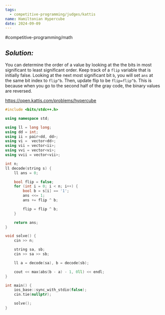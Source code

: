 ```yaml
---
tags:
  - competitive-programming/judges/kattis
name: Hamiltonian Hypercube
date: 2024-09-09
---
```

#competitive-programming/math 
## _Solution:_
You can determine the order of a value by looking at the the bits in most significant to least significant order. Keep track of a `flip` variable that is initially false. Looking at the next most significant bit `b`, you will set `ans` at the same bit index to `flip^b`. Then, update flip to be `flip=flip^b`. This is because when you go to the second half of the gray code, the binary values are reversed.

https://open.kattis.com/problems/hypercube
```cpp
#include <bits/stdc++.h>

using namespace std;

using ll = long long;
using dd = int;
using ii = pair<dd, dd>;
using vi =  vector<dd>;
using vii = vector<ii>;
using vvi = vector<vi>;
using vvii = vector<vii>;

int n;
ll decode(string s) {
    ll ans = 0;

    bool flip = false;
    for (int i = 0; i < n; i++) {
        bool b = s[i] == '1';
        ans <<= 1;
        ans += flip ^ b;

        flip = flip ^ b;
    }

    return ans;
}

void solve() {
    cin >> n;

    string sa, sb;
    cin >> sa >> sb;

    ll a = decode(sa), b = decode(sb);

    cout << max(abs(b - a) - 1, 0ll) << endl;
}

int main() {
    ios_base::sync_with_stdio(false);
    cin.tie(nullptr);

    solve();
}
```